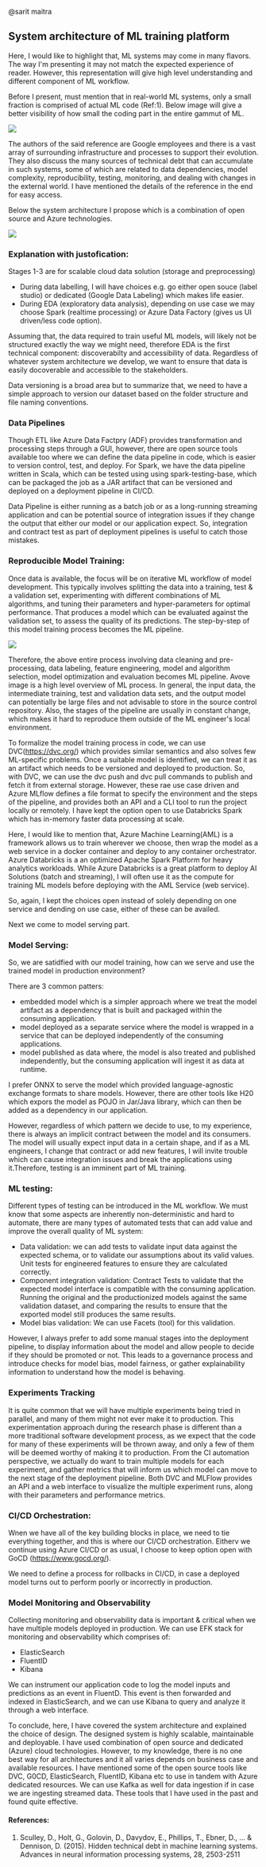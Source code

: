 @sarit maitra

## System architecture of ML training platform

Here, I would like to highlight that, ML systems may come in many flavors. The way I'm presenting it may not match the expected experience of reader. However, this representation will give high level understanding and different component of ML workflow.

Before I present, must mention that in real-world ML systems, only a small fraction is comprised of actual ML code (Ref:1). Below image will give a better visibility of how small the coding part in the entire gammut of ML. 

![](image/MLCode.PNG)

The authors of the said reference are Google employees and there is a vast array of surrounding infrastructure and processes to support their evolution. They also discuss the many sources of technical debt that can accumulate in such systems, some of which are related to data dependencies, model complexity, reproducibility, testing, monitoring, and dealing with changes in the external world. I have mentioned the details of the reference in the end for easy access.

Below the system architecture I propose which is a combination of open source and Azure technologies. 

![](image/System_Architecture_MLtraining.PNG)

### Explanation with justofication:
Stages 1-3 are for scalable cloud data solution (storage and preprocessing)
 - During data labelling, I will have choices e.g. go either open souce (label studio) or dedicated (Google Data Labeling) which makes life easier. 
 - During EDA (exploratory data analysis), depending on use case we may choose Spark (realtime processing) or Azure Data Factory (gives us UI driven/less code option).

Assuming that, the data required to train useful ML models, will likely not be structured exactly the way we might need, therefore EDA is the first technical component: discoverabilty and accessibility of data. Regardless of whatever system architecture we develop, we want to ensure that data is easily docoverable and accessible to the stakeholders. 

Data versioning is a broad area but to summarize that, we need to have a simple approach to version our dataset based on the folder structure and file naming conventions.

### Data Pipelines
Though ETL like Azure Data Factpry (ADF) provides transformation and processing steps through a GUI, however, there are open source tools available too where we can define the data pipeline in code, which is easier to version control, test, and deploy. For Spark, we have the data pipeline written in Scala, which can be tested using using spark-testing-base, which can be packaged the job as a JAR artifact that can be versioned and deployed on a deployment pipeline in CI/CD.

Data Pipeline is either running as a batch job or as a long-running streaming application and can be potential source of integration issues if they change the output that either our model or our application expect. So, integration and contract test as part of deployment pipelines is useful to catch those mistakes.


### Reproducible Model Training:
Once data is available, the focus will be on iterative ML workflow of model development. This typically involves splitting the data into a training, test & a validation set, experimenting with different combinations of ML algorithms, and tuning their parameters and hyper-parameters for optimal performance. That produces a model which can be evaluated against the validation set, to assess the quality of its predictions. The step-by-step of this model training process becomes the ML pipeline.

![](image/MLpipeline.PNG)

Therefore, the above entire process involving data cleaning and pre-processing, data labeling, feature engineering, model and algorithm selection, model optimization and evaluation becomes ML pipeline. Avove  image is a high level overview of ML process. In general, the input data, the intermediate training, test and validation data sets, and the output model can potentially be large files and not advisable to store in the source control repository. Also, the stages of the pipeline are usually in constant change, which makes it hard to reproduce them outside of the ML engineer's local environment.

To formalize the model training process in code, we can use DVC(https://dvc.org/) which provides similar semantics and also solves few ML-specific problems. Once a suitable model is identified, we can treat it as an artifact which needs to be versioned and deployed to production. So, with DVC, we can use the dvc push and dvc pull commands to publish and fetch it from external storage. However, these rae use case driven and Azure MLflow defines a file format to specify the environment and the steps of the pipeline, and provides both an API and a CLI tool to run the project locally or remotely. I have kept the option open to use Databricks Spark which has in-memory faster data processing at scale.

Here, I would like to mention that, Azure Machine Learning(AML) is a framework allows us to train wherever we choose, then wrap the model as a web service in a docker container and deploy to any container orchestrator. Azure Databricks is a an optimized Apache Spark Platform for heavy analytics workloads. While Azure Databricks is a great platform to deploy AI Solutions (batch and streaming), I will often use it as the compute for training ML models before deploying with the AML Service (web service).

So, again, I kept the choices open instead of solely depending on one service and dending on use case, either of these can be availed. 

Next we come to model serving part.
### Model Serving:

So, we are satidfied with our model training, how can we serve and use the trained model in production environment?

There are 3 common patters:
 - embedded model which is a simpler approach where we treat the model artifact as a dependency that is built and packaged within the consuming application.
 - model deployed as a separate service where the model is wrapped in a service that can be deployed independently of the consuming applications.
 - model published as data where, the model is also treated and published independently, but the consuming application will ingest it as data at runtime.

I prefer ONNX to serve the model which provided language-agnostic exchange formats to share models. However, there are other tools like H20 which expors the model as POJO in Jar/Java library, which can then be added as a dependency in our application. 

However, regardless of which pattern we decide to use, to my experience, there is always an implicit contract between the model and its consumers. The model will usually expect input data in a certain shape, and if as a ML engineers, I change that contract or add new features, I will invite trouble which can cause integration issues and break the applications using it.Therefore, testing is an imminent part of ML training.

### ML testing:

Different types of testing can be introduced in the ML workflow. We must know that some aspects are inherently non-deterministic and hard to automate, there are many types of automated tests that can add value and improve the overall quality of ML system:
 - Data validation: we can add tests to validate input data against the expected schema, or to validate our assumptions about its valid values. Unit tests for engineered features to ensure they are calculated correctly.
 - Component integration validation: Contract Tests to validate that the expected model interface is compatible with the consuming application. Running the original and the productionized models against the same validation dataset, and comparing the results to ensure that the exported model still produces the same results.
 - Model bias validation: We can use Facets (tool) for this validation.

However, I always prefer to add some manual stages into the deployment pipeline, to display information about the model and allow people to decide if they should be promoted or not. This leads to a governance process and introduce checks for model bias, model fairness, or gather explainability information to understand how the model is behaving.

### Experiments Tracking
It is quite common that we will have multiple experiments being tried in parallel, and many of them might not ever make it to production. This experimentation approach during the research phase is different than a more traditional software development process, as we expect that the code for many of these experiments will be thrown away, and only a few of them will be deemed worthy of making it to production. From the CI automation perspective, we actually do want to train multiple models for each experiment, and gather metrics that will inform us which model can move to the next stage of the deployment pipeline. Both DVC and MLFlow provides an API and a web interface to visualize the multiple experiment runs, along with their parameters and performance metrics.

### CI/CD Orchestration:
Wnen we have all of the key building blocks in place, we need to tie everything together, and this is where our CI/CD orchestration. Eitherv we continue using Azure CI/CD or as usual, I choose to keep option open with GoCD (https://www.gocd.org/).

We need to define a process for rollbacks in CI/CD, in case a deployed model turns out to perform poorly or incorrectly in production. 

### Model Monitoring and Observability
Collecting monitoring and observability data is important & critical when we have multiple models deployed in production. We can use EFK stack for monitoring and observability which comprises of:
 -  ElasticSearch
 -  FluentID
 -  Kibana

We can instrument our application code to log the model inputs and predictions as an event in FluentD. This event is then forwarded and indexed in ElasticSearch, and we can use Kibana to query and analyze it through a web interface.

To conclude, here, I have covered the system architecture and explained the choice of design. The designed system is highly scalable, maintainable and deployable. I have used combination of open source and dedicated (Azure) cloud technologies. However, to my knowledge, there is no one best way for all architectures and it all varies depends on business case and available resources. I have mentioned some of the open source tools like DVC, G0CD, ElasticSearch, FluentID, Kibana etc to use in tandem with Azure dedicated resources. We can use Kafka as well for data ingestion if in case we are ingesting streamed data. These tools that I have used in the past and found quite effective.

#### References:
  1. Sculley, D., Holt, G., Golovin, D., Davydov, E., Phillips, T., Ebner, D., ... & Dennison, D. (2015). Hidden technical debt in machine learning systems. Advances in neural information processing systems, 28, 2503-2511

   
